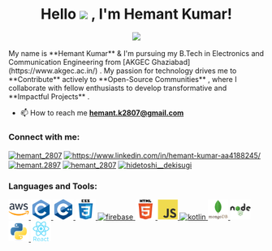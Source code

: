 <h1 align="center">Hello <img src="https://github.com/TheDudeThatCode/TheDudeThatCode/blob/master/Assets/Hi.gif"  height="29px"> , I'm Hemant Kumar! </h1>
<p align="center">
  <img src="https://readme-typing-svg.demolab.com?font=Fira+Code&pause=1000&color=F7DC00&background=FF010100&center=true&vCenter=true&width=300&height=45&lines=Artifical+Intelligence;Full+Stack+Developer;Philomath;Thank+You+for+visiting.....">
</p>
<p>My name is **Hemant Kumar** & I'm pursuing my B.Tech in Electronics and Communication Engineering from [AKGEC Ghaziabad](https://www.akgec.ac.in/) . My passion for technology drives me to **Contribute** actively to **Open-Source Communities** , where I collaborate with fellow enthusiasts to develop transformative and **Impactful Projects** .</p>

- 📫 How to reach me **hemant.k2807@gmail.com**

<h3 align="left">Connect with me:</h3>
<p align="left">
<a href="https://twitter.com/hemant_2807" target="blank"><img align="center" src="https://raw.githubusercontent.com/rahuldkjain/github-profile-readme-generator/master/src/images/icons/Social/twitter.svg" alt="hemant_2807" height="30" width="40" /></a>
<a href="https://linkedin.com/in/https://www.linkedin.com/in/hemant-kumar-aa4188245/" target="blank"><img align="center" src="https://raw.githubusercontent.com/rahuldkjain/github-profile-readme-generator/master/src/images/icons/Social/linked-in-alt.svg" alt="https://www.linkedin.com/in/hemant-kumar-aa4188245/" height="30" width="40" /></a>
<a href="https://instagram.com/hemant.2897" target="blank"><img align="center" src="https://raw.githubusercontent.com/rahuldkjain/github-profile-readme-generator/master/src/images/icons/Social/instagram.svg" alt="hemant.2897" height="30" width="40" /></a>
<a href="https://www.codechef.com/users/hemant_2807" target="blank"><img align="center" src="https://cdn.jsdelivr.net/npm/simple-icons@3.1.0/icons/codechef.svg" alt="hemant_2807" height="30" width="40" /></a>
<a href="https://codeforces.com/profile/hidetoshi__dekisugi" target="blank"><img align="center" src="https://raw.githubusercontent.com/rahuldkjain/github-profile-readme-generator/master/src/images/icons/Social/codeforces.svg" alt="hidetoshi__dekisugi" height="30" width="40" /></a>
</p>
<h3 align="left">Languages and Tools:</h3>

<a href="https://aws.amazon.com" target="_blank" rel="noreferrer"> <img src="https://raw.githubusercontent.com/devicons/devicon/master/icons/amazonwebservices/amazonwebservices-original-wordmark.svg" alt="aws" width="40" height="40"/> </a> <a href="https://www.cprogramming.com/" target="_blank" rel="noreferrer"> <img src="https://raw.githubusercontent.com/devicons/devicon/master/icons/c/c-original.svg" alt="c" width="40" height="40"/> </a> <a href="https://www.w3schools.com/cpp/" target="_blank" rel="noreferrer"> <img src="https://raw.githubusercontent.com/devicons/devicon/master/icons/cplusplus/cplusplus-original.svg" alt="cplusplus" width="40" height="40"/> </a> <a href="https://www.w3schools.com/css/" target="_blank" rel="noreferrer"> <img src="https://raw.githubusercontent.com/devicons/devicon/master/icons/css3/css3-original-wordmark.svg" alt="css3" width="40" height="40"/> </a> <a href="https://firebase.google.com/" target="_blank" rel="noreferrer"> <img src="https://www.vectorlogo.zone/logos/firebase/firebase-icon.svg" alt="firebase" width="40" height="40"/> </a> <a href="https://www.w3.org/html/" target="_blank" rel="noreferrer"> <img src="https://raw.githubusercontent.com/devicons/devicon/master/icons/html5/html5-original-wordmark.svg" alt="html5" width="40" height="40"/> </a> <a href="https://developer.mozilla.org/en-US/docs/Web/JavaScript" target="_blank" rel="noreferrer"> <img src="https://raw.githubusercontent.com/devicons/devicon/master/icons/javascript/javascript-original.svg" alt="javascript" width="40" height="40"/> </a> <a href="https://kotlinlang.org" target="_blank" rel="noreferrer"> <img src="https://www.vectorlogo.zone/logos/kotlinlang/kotlinlang-icon.svg" alt="kotlin" width="40" height="40"/> </a> <a href="https://www.mongodb.com/" target="_blank" rel="noreferrer"> <img src="https://raw.githubusercontent.com/devicons/devicon/master/icons/mongodb/mongodb-original-wordmark.svg" alt="mongodb" width="40" height="40"/> </a> <a href="https://nodejs.org" target="_blank" rel="noreferrer"> <img src="https://raw.githubusercontent.com/devicons/devicon/master/icons/nodejs/nodejs-original-wordmark.svg" alt="nodejs" width="40" height="40"/> </a> <a href="https://www.python.org" target="_blank" rel="noreferrer"> <img src="https://raw.githubusercontent.com/devicons/devicon/master/icons/python/python-original.svg" alt="python" width="40" height="40"/> </a> <a href="https://reactjs.org/" target="_blank" rel="noreferrer"> <img src="https://raw.githubusercontent.com/devicons/devicon/master/icons/react/react-original-wordmark.svg" alt="react" width="40" height="40"/> </a> 
</p>
<br>
